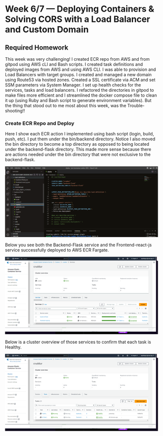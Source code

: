 # Week 6/7 — Deploying Containers & Solving CORS with a Load Balancer and Custom Domain

## Required Homework
This week was very challenging! I created ECR repo from AWS and from gitpod using AWS cLI and Bash scripts. I created task definitions and deployed images from AWS and using AWS CLI. I was able to provision and Load Balancers with target groups. I created and managed a new domain using Route53 via hosted zones. Created a SSL certificate via ACM and set SSM parameters via System Manager. I set up health checks for the services, tasks and load balancers. I refactored the directories in gitpod to make files more efficient and I streamlined the docker compose file to clean it up (using Ruby and Bash script to generate environment variables). But the thing that stood out to me most about this week, was the Trouble-shooting!!

### Create ECR Repo and Deploy 
Here I show each ECR action I implemented using bash script (login, build, push, etc). I put them under the bin/backend directory. Notice I also moved the bin directory to become a top directory as opposed to being located under the backend-flask directory. This made more sense because there are actions needed under the bin directory that were not exclusive to the backend-flask. 

![screenshot of ECR actions](assets/bash-script-ecr-actions.png)

Below you see both the Backend-Flask service and the Frontend-react-js service successfully deployed to AWS ECR Fargate.

![screenshot of AWS services deployed](assets/Deploy-Backend-and-Frontend-Services-Fargate.png)

Below is a cluster overview of those services to confirm that each task is Healthy.

![screenshot of services healthy](assets/Fargate-HEALTHY-backend-frontend.png)
